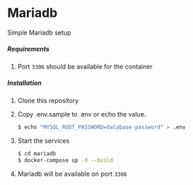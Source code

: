 Mariadb
=======

Simple Mariadb setup

##### Requirements

1. Port `3306` should be available for the container

##### Installation  

1. Clone this repository

2. Copy .env.sample to .env or echo the value.

    ```bash
    $ echo "MYSQL_ROOT_PASSWORD=database-password" > .env	 
    ```
    
3. Start the services

    ```bash
    $ cd mariadb
    $ docker-compose up -d --build
    ```	
	
4. Mariadb will be available on port `3306`

